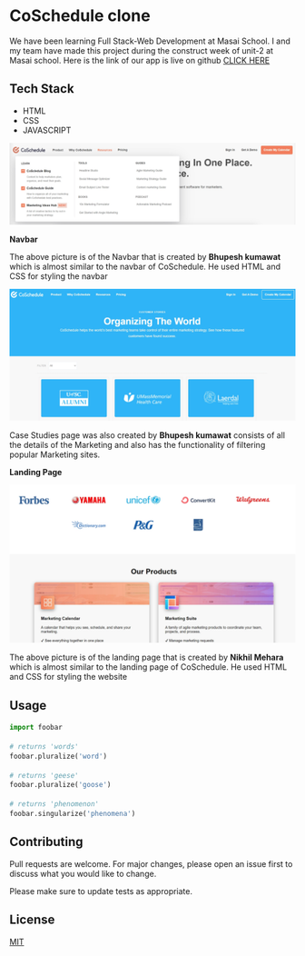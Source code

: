 # CoSchedule clone
We have been learning Full Stack-Web Development at Masai School. I and my team have made this project during the construct week of unit-2 at Masai school. Here is the link of our app is live on github [CLICK HERE](https://bhupesh1114.github.io/group-project-masai/)

## Tech Stack

<ul>
<li>HTML</li>
<li>CSS</li>
<li>JAVASCRIPT</li>
</ul>

<img src="./navbar.jpg">

<b>Navbar</b>

The above picture is of the Navbar that is created by <b>Bhupesh kumawat</b> which is almost similar to the navbar of CoSchedule. He used HTML and CSS for styling the navbar

<img src="./case-studies.jpg">




Case Studies page was also created by <b>Bhupesh kumawat</b> consists of all the details of the Marketing and also has the functionality of filtering popular Marketing sites.

<b>Landing Page</b>

<img src="./nikhil.jpg">

The above picture is of the landing page that is created by <b>Nikhil Mehara</b> which is almost similar to the landing page of CoSchedule. He used HTML and CSS for styling the website

## Usage

```python
import foobar

# returns 'words'
foobar.pluralize('word')

# returns 'geese'
foobar.pluralize('goose')

# returns 'phenomenon'
foobar.singularize('phenomena')
```

## Contributing
Pull requests are welcome. For major changes, please open an issue first to discuss what you would like to change.

Please make sure to update tests as appropriate.

## License
[MIT](https://choosealicense.com/licenses/mit/)
